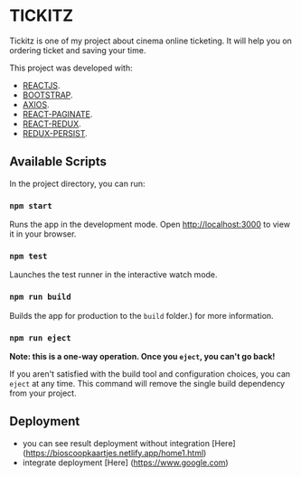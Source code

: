 # TICKITZ

Tickitz is one of my project about cinema online ticketing. It will help you on ordering ticket and saving your time.

This project was developed with:

- [REACTJS](https://reactjs.org/).
- [BOOTSTRAP](https://getbootstrap.com/docs/5.0/getting-started/introduction/).
- [AXIOS](https://www.npmjs.com/package/axios).
- [REACT-PAGINATE](https://www.npmjs.com/package/react-paginate).
- [REACT-REDUX](https://react-redux.js.org/).
- [REDUX-PERSIST](https://www.npmjs.com/package/redux-persist).

## Available Scripts

In the project directory, you can run:

### `npm start`

Runs the app in the development mode.
Open [http://localhost:3000](http://localhost:3000) to view it in your browser.

### `npm test`

Launches the test runner in the interactive watch mode.

### `npm run build`

Builds the app for production to the `build` folder.) for more information.

### `npm run eject`

**Note: this is a one-way operation. Once you `eject`, you can't go back!**

If you aren't satisfied with the build tool and configuration choices, you can `eject` at any time. This command will remove the single build dependency from your project.

## Deployment

- you can see result deployment without integration [Here] (https://bioscoopkaartjes.netlify.app/home1.html)
- integrate deployment [Here] (https://www.google.com)
